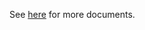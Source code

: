 See [here](https://github.com/kcl-lang/modules/blob/main/.integration/artifacthub/datadog-operator/0.0.1/docs/README.md) for more documents.
